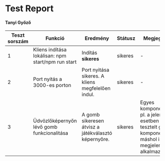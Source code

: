 # Test Report
#### Tanyi Győző

| Teszt sorszám | Funkció                                            | Eredmény                                            | Státusz | Megjegyzés                                                                                            | Tesztelő személy | Dátum       |
|---------------|----------------------------------------------------|-----------------------------------------------------|---------|-------------------------------------------------------------------------------------------------------|------------------|-------------|
 1              | Kliens indítása lokálisan: npm start/npm run start | Indítás **sikeres**                                 | sikeres | -                                                                                                     | Sinkó Ábel       | 2023.01.14. |
 2              | Port nyitás a 3000-es porton                       | Port nyitása sikeres. A kliens megfelelően indul.   | sikeres | -                                                                                                     | Sinkó Ábel       | 2023.01.14. |
 3              | Üdvözlőképernyőn lévő gomb funkcionalitása         | A gomb sikeresen átvisz a játékválasztó képernyőre. | sikeres | Egyes komponensek, pl. a jelen esetben tesztelt gomb komponens máshol is megjelenik az alkalmazásban. | Sinkó Ábel       | 2023.01.14. |
